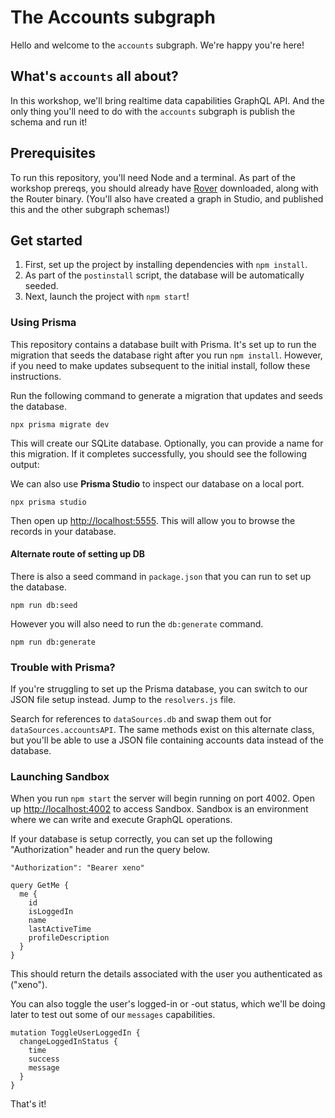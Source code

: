 # The Accounts subgraph

Hello and welcome to the `accounts` subgraph. We're happy you're here!

## What's `accounts` all about?

In this workshop, we'll bring realtime data capabilities GraphQL API. And the only thing you'll need to do with the `accounts` subgraph is publish the schema and run it!

## Prerequisites

To run this repository, you'll need Node and a terminal. As part of the workshop prereqs, you should already have [Rover](https://www.apollographql.com/docs/rover/) downloaded, along with the Router binary. (You'll also have created a graph in Studio, and published this and the other subgraph schemas!)

## Get started

1. First, set up the project by installing dependencies with `npm install`.
1. As part of the `postinstall` script, the database will be automatically seeded.
1. Next, launch the project with `npm start`!

### Using Prisma

This repository contains a database built with Prisma. It's set up to run the migration that seeds the database right after you run `npm install`. However, if you need to make updates subsequent to the initial install, follow these instructions.

Run the following command to generate a migration that updates and seeds the database.

```
npx prisma migrate dev
```

This will create our SQLite database. Optionally, you can provide a name for this migration. If it completes successfully, you should see the following output:

We can also use **Prisma Studio** to inspect our database on a local port.

```
npx prisma studio
```

Then open up [http://localhost:5555](http://localhost:5555). This will allow you to browse the records in your database.

#### Alternate route of setting up DB

There is also a seed command in `package.json` that you can run to set up the database.

```
npm run db:seed
```

However you will also need to run the `db:generate` command.

```
npm run db:generate
```

### Trouble with Prisma?

If you're struggling to set up the Prisma database, you can switch to our JSON file setup instead. Jump to the `resolvers.js` file.

Search for references to `dataSources.db` and swap them out for `dataSources.accountsAPI`. The same methods exist on this alternate class, but you'll be able to use a JSON file containing accounts data instead of the database.

### Launching Sandbox

When you run `npm start` the server will begin running on port 4002. Open up [http://localhost:4002](http://localhost:4002) to access Sandbox. Sandbox is an environment where we can write and execute GraphQL operations.

If your database is setup correctly, you can set up the following "Authorization" header and run the query below.

```
"Authorization": "Bearer xeno"
```

```
query GetMe {
  me {
    id
    isLoggedIn
    name
    lastActiveTime
    profileDescription
  }
}
```

This should return the details associated with the user you authenticated as ("xeno").

You can also toggle the user's logged-in or -out status, which we'll be doing later to test out some of our `messages` capabilities.

```
mutation ToggleUserLoggedIn {
  changeLoggedInStatus {
    time
    success
    message
  }
}
```

That's it!
